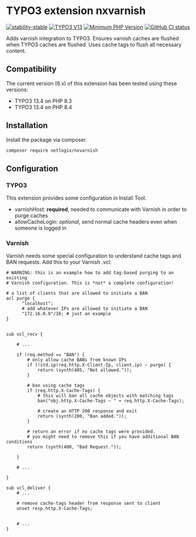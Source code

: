 # TYPO3 extension nxvarnish

[![stability-stable](https://img.shields.io/badge/stability-stable-33bbff.svg)](https://github.com/netlogix/nxvarnish)
[![TYPO3 V13](https://img.shields.io/badge/TYPO3-13-orange.svg)](https://get.typo3.org/version/13)
[![Minimum PHP Version](https://img.shields.io/badge/php-%3E%3D%208.3-8892BF.svg)](https://php.net/)
[![GitHub CI status](https://github.com/netlogix/nxvarnish/actions/workflows/ci.yml/badge.svg?branch=main)](https://github.com/netlogix/nxvarnish/actions)

Adds varnish integration to TYPO3. Ensures varnish caches are flushed when TYPO3
caches are flushed. Uses cache tags to flush all necessary content.

## Compatibility

The current version (6.x) of this extension has been tested using these
versions:

* TYPO3 13.4 on PHP 8.3
* TYPO3 13.4 on PHP 8.4

## Installation

Install the package via composer.

```bash
composer require netlogix/nxvarnish
```

## Configuration

### TYPO3

This extension provides some configuration in Install Tool.

* varnishHost: **required**, needed to communicate with Varnish in order to
  purge
  caches
* allowCacheLogin: *optional*, send normal cache headers even when someone is
  logged in

### Varnish

Varnish needs some special configuration to understand cache tags and BAN
requests.
Add this to your Varnish .vcl:

```vcl
# WARNING: this is an example how to add tag-based purging to an existing
# Varnish configuration. This is *not* a complete configuration!

# a list of clients that are allowed to initiate a BAN
acl purge {
      "localhost";
      # add whatever IPs are allowed to initiate a BAN
      "172.16.0.0"/16; # just an example
}


sub vcl_recv {

    # ...

    if (req.method == "BAN") {
        # only allow cache BANs from known IPs
        if (!std.ip(req.http.X-Client-Ip, client.ip) ~ purge) {
            return (synth(405, "Not allowed."));
        }

        # ban using cache tags
        if (req.http.X-Cache-Tags) {
            # this will ban all cache objects with matching tags
            ban("obj.http.X-Cache-Tags ~ " + req.http.X-Cache-Tags);

            # create an HTTP 200 response and exit
            return (synth(200, "Ban added."));
        }

        # return an error if no cache tags were provided.
        # you might need to remove this if you have additional BAN conditions
        return (synth(400, "Bad Request."));

    }

    # ...

}

sub vcl_deliver {
    # ...

    # remove cache-tags header from response sent to client
    unset resp.http.X-Cache-Tags;


    # ...
}

```
